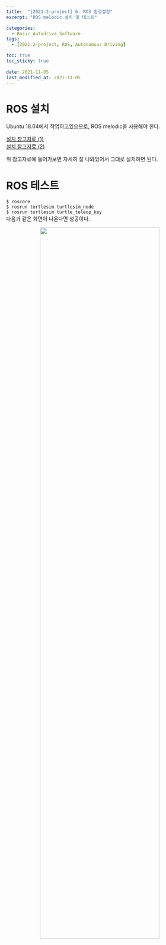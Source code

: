 ```yaml
---
title:  "[2021-2-project] 6. ROS 환경설정"
excerpt: "ROS melodic 설치 및 테스트"

categories:
  - Basic_Autodrive_Software
tags:
  - [2021-2-project, ROS, Autonomous Driving]

toc: true
toc_sticky: true
 
date: 2021-11-05
last_modified_at: 2021-11-05
---
```

# ROS 설치  
Ubuntu 18.04에서 작업하고있으므로, ROS melodic을 사용해야 한다.  

[설치 참고자료 (1)](http://wiki.ros.org/melodic/Installation/Ubuntu)  
[설치 참고자료 (2)](https://whiteknight3672.tistory.com/248)  
  
위 참고자료에 들어가보면 자세히 잘 나와있어서 그대로 설치하면 된다.  

# ROS 테스트  
`$ roscore`  
`$ rosrun turtlesim turtlesim_node`  
`$ rosrun turtlesim turtle_teleop_key`  
다음과 같은 화면이 나온다면 성공이다.  
<p align="center"><img src="https://user-images.githubusercontent.com/77342519/147628848-422ec380-3b3e-4567-838a-150a0af7d67b.png" width="80%" height="70%"></p>  
